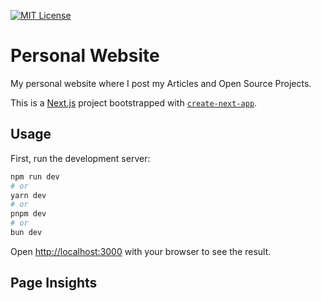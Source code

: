 [![MIT License](https://img.shields.io/badge/License-MIT-green.svg)](https://choosealicense.com/licenses/mit/) 

# Personal Website
My personal website where I post my Articles and Open Source Projects.

This is a [Next.js](https://nextjs.org/) project bootstrapped with [`create-next-app`](https://github.com/vercel/next.js/tree/canary/packages/create-next-app).

## Usage

First, run the development server:

```bash
npm run dev
# or
yarn dev
# or
pnpm dev
# or
bun dev
```

Open [http://localhost:3000](http://localhost:3000) with your browser to see the result.

## Page Insights
